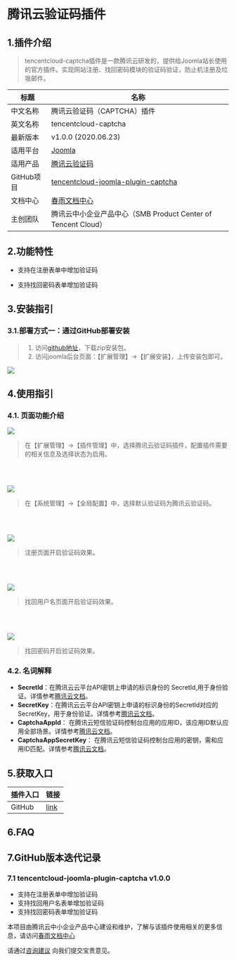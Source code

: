 # 腾讯云验证码插件

## 1.插件介绍

> tencentcloud-captcha插件是一款腾讯云研发的，提供给Joomla站长使用的官方插件。实现网站注册、找回密码模块的验证码验证，防止机注册及垃圾邮件。

| 标题       | 名称                                                         |
| ---------- | ------------------------------------------------------------ |
| 中文名称   | 腾讯云验证码（CAPTCHA）插件                                  |
| 英文名称   | tencentcloud-captcha                                         |
| 最新版本   | v1.0.0 (2020.06.23)                                          |
| 适用平台   | [Joomla](https://joomla.org/)                          |
| 适用产品   | [腾讯云验证码](https://cloud.tencent.com/document/product/1110/36334) |
| GitHub项目 | [tencentcloud-joomla-plugin-captcha](https://github.com/Tencent-Cloud-Plugins/tencentcloud-joomla-plugin-captcha) |
| 文档中心   | [春雨文档中心](https://openapp.qq.com/docs/joomla/captcha.html) |
| 主创团队   | 腾讯云中小企业产品中心（SMB Product Center of Tencent Cloud） |



## 2.功能特性

- 支持在注册表单中增加验证码

- 支持找回密码表单增加验证码



## 3.安装指引

### 3.1.部署方式一：通过GitHub部署安装

> 1. 访问[github地址](https://github.com/Tencent-Cloud-Plugins/tencentcloud-joomla-plugin-captcha)，下载zip安装包。
> 2. 访问joomla后台页面：【扩展管理】->【扩展安装】，上传安装包即可。

![](./images/Joomla/captcha1.png)




## 4.使用指引

### 4.1. 页面功能介绍

![](./images/Joomla/captcha2.png)
> 在【扩展管理】->【插件管理】中，选择腾讯云验证码插件，配置插件需要的相关信息及选择状态为启用。  

<br><br>
  
![](./images/Joomla/captcha3.png)
> 在【系统管理】->【全局配置】中，选择默认验证码为腾讯云验证码。  

<br><br>
  
![](./images/Joomla/captcha4.png)
> 注册页面开启验证码效果。  
 
<br><br>
 
![](./images/Joomla/captcha5.png)
> 找回用户名页面开启验证码效果。  
 
<br><br>

![](./images/Joomla/captcha6.png)
> 找回密码开启验证码效果。  





### 4.2. 名词解释

- **SecretId**：在腾讯云云平台API密钥上申请的标识身份的 SecretId,用于身份验证。详情参考[腾讯云文档](https://cloud.tencent.com/document/product)。
- **SecretKey**：在腾讯云云平台API密钥上申请的标识身份的SecretId对应的SecretKey，用于身份验证。详情参考[腾讯云文档](https://cloud.tencent.com/document/product)。
- **CaptchaAppId**： 在腾讯云短信验证码控制台应用的应用ID，该应用ID默认应用全部场景。详情参考[腾讯云文档](https://cloud.tencent.com/document/product)。
- **CaptchaAppSecretKey**： 在腾讯云短信验证码控制台应用的密钥，需和应用ID匹配。详情参考[腾讯云文档](https://cloud.tencent.com/document/product)。


## 5.获取入口

| 插件入口          | 链接                                                         |
| ----------------- | ------------------------------------------------------------ |
| GitHub            | [link](https://github.com/Tencent-Cloud-Plugins/tencentcloud-joomla-plugin-captcha) |



## 6.FAQ



## 7.GitHub版本迭代记录

### 7.1 tencentcloud-joomla-plugin-captcha v1.0.0

- 支持在注册表单中增加验证码
- 支持找回用户名表单增加验证码
- 支持找回密码表单增加验证码




本项目由腾讯云中小企业产品中心建设和维护，了解与该插件使用相关的更多信息，请访问[春雨文档中心](https://openapp.qq.com/docs/DiscuzX/sms.html) 

请通过[咨询建议](https://support.qq.com/products/164613) 向我们提交宝贵意见。